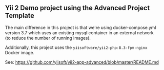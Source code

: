 ## Yii 2 Demo project using the Advanced Project Template


The main difference in this project is that we're using docker-compose.yml version 3.7 
which uses an existing mysql container in an external network (to reduce the number of running images).

Additionally, this project uses the `yiisoftware/yii2-php:8.3-fpm-nginx` Docker image.


See: https://github.com/yiisoft/yii2-app-advanced/blob/master/README.md
